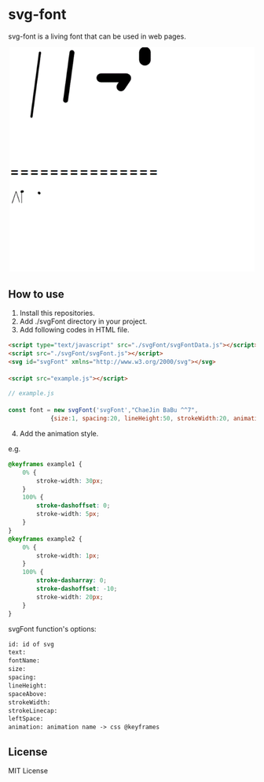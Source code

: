 # svg-font

svg-font is a living font that can be used in web pages.

<p align="center">
  <img src="demo.gif" alt="Demo gif" width="500">
</p>

## How to use
1. Install this repositories.
2. Add ./svgFont directory in your project.
3. Add following codes in HTML file.

```html
<script type="text/javascript" src="./svgFont/svgFontData.js"></script>
<script src="./svgFont/svgFont.js"></script>
<svg id="svgFont" xmlns="http://www.w3.org/2000/svg"></svg>

<script src="example.js"></script>
```

```javascript
// example.js

const font = new svgFont('svgFont',"ChaeJin BaBu ^^7",
            {size:1, spacing:20, lineHeight:50, strokeWidth:20, animation:"example1"});
```

4. Add the animation style.

e.g.

```css
@keyframes example1 {
    0% {
        stroke-width: 30px;
    }
    100% {
        stroke-dashoffset: 0;
        stroke-width: 5px;
    }
}
@keyframes example2 {
    0% {
        stroke-width: 1px;
    }
    100% {
        stroke-dasharray: 0;
        stroke-dashoffset: -10;
        stroke-width: 20px;
    }
}
```

svgFont function's options:

```txt
id: id of svg
text:
fontName:
size:
spacing:
lineHeight:
spaceAbove:
strokeWidth:
strokeLinecap:
leftSpace:
animation: animation name -> css @keyframes
```

## License
MIT License
